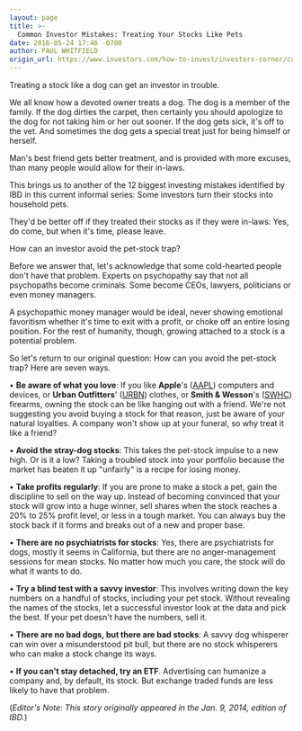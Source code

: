 ```yaml
---
layout: page
title: >-
  Common Investor Mistakes: Treating Your Stocks Like Pets
date: 2016-05-24 17:46 -0700
author: PAUL WHITFIELD
origin_url: https://www.investors.com/how-to-invest/investors-corner/common-investor-mistakes-treating-your-stocks-like-pets
---
```





Treating a stock like a dog can get an investor in trouble.


We all know how a devoted owner treats a dog. The dog is a member of the family. If the dog dirties the carpet, then certainly you should apologize to the dog for not taking him or her out sooner. If the dog gets sick, it's off to the vet. And sometimes the dog gets a special treat just for being himself or herself.


Man's best friend gets better treatment, and is provided with more excuses, than many people would allow for their in-laws.


This brings us to another of the 12 biggest investing mistakes identified by IBD in this current informal series: Some investors turn their stocks into household pets.


They'd be better off if they treated their stocks as if they were in-laws: Yes, do come, but when it's time, please leave.


How can an investor avoid the pet-stock trap?


Before we answer that, let's acknowledge that some cold-hearted people don't have that problem. Experts on psychopathy say that not all psychopaths become criminals. Some become CEOs, lawyers, politicians or even money managers.


A psychopathic money manager would be ideal, never showing emotional favoritism whether it's time to exit with a profit, or choke off an entire losing position. For the rest of humanity, though, growing attached to a stock is a potential problem.


So let's return to our original question: How can you avoid the pet-stock trap? Here are seven ways.


• **Be aware of what you love**: If you like **Apple**'s ([AAPL](https://research.investors.com/quote.aspx?symbol=AAPL)) computers and devices, or **Urban Outfitters**' ([URBN](https://research.investors.com/quote.aspx?symbol=URBN)) clothes, or **Smith & Wesson**'s ([SWHC](https://research.investors.com/quote.aspx?symbol=SWHC)) firearms, owning the stock can be like hanging out with a friend. We're not suggesting you avoid buying a stock for that reason, just be aware of your natural loyalties. A company won't show up at your funeral, so why treat it like a friend?


• **Avoid the stray-dog stocks**: This takes the pet-stock impulse to a new high. Or is it a low? Taking a troubled stock into your portfolio because the market has beaten it up "unfairly" is a recipe for losing money.


• **Take profits regularly**: If you are prone to make a stock a pet, gain the discipline to sell on the way up. Instead of becoming convinced that your stock will grow into a huge winner, sell shares when the stock reaches a 20% to 25% profit level, or less in a tough market. You can always buy the stock back if it forms and breaks out of a new and proper base.


• **There are no psychiatrists for stocks**: Yes, there are psychiatrists for dogs, mostly it seems in California, but there are no anger-management sessions for mean stocks. No matter how much you care, the stock will do what it wants to do.


• **Try a blind test with a savvy investor**: This involves writing down the key numbers on a handful of stocks, including your pet stock. Without revealing the names of the stocks, let a successful investor look at the data and pick the best. If your pet doesn't have the numbers, sell it.


• **There are no bad dogs, but there are bad stocks**: A savvy dog whisperer can win over a misunderstood pit bull, but there are no stock whisperers who can make a stock change its ways.


• **If you can't stay detached, try an ETF**. Advertising can humanize a company and, by default, its stock. But exchange traded funds are less likely to have that problem.


(*Editor's Note: This story originally appeared in the Jan. 9, 2014, edition of IBD.*)




